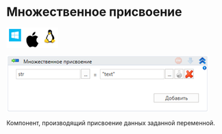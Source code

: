# Множественное присвоение

![](<../../../.gitbook/assets/image (691).png>)

![](<../../../.gitbook/assets/image (922).png>)

Компонент, производящий присвоение данных заданной переменной.
